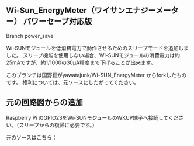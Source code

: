 ## Wi-Sun_EnergyMeter（ワイサンエナジーメーター） パワーセーブ対応版
Branch power_save

Wi-SUNモジュールを低消費電力で動作させるためのスリープモードを追加しました。
スリープ機能を使用しない場合、Wi-SUNモジュールの消費電力は約25mAですが、約1/1000の30μA程度まで下げることが出来ます。

このブランチは国野亘がyawatajunk/Wi-SUN_EnergyMeter からforkしたものです。
権利については、元ソースにしたがってください。

## 元の回路図からの追加

Raspberry Pi のGPIO23をWi-SUNモジュールのWKUP端子へ接続してください。（スリープからの復帰に必要です。）


元のソースはこちら：
